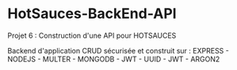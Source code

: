 # HotSauces-BackEnd-API

Projet 6 : Construction d'une API pour HOTSAUCES

Backend d'application CRUD sécurisée et construit sur :
EXPRESS - NODEJS - MULTER - MONGODB - JWT - UUID - JWT - ARGON2

